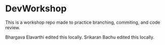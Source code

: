# DevWorkshop
This is a workshop repo made to practice branching, commiting, and code review.


Bhargava Elavarthi edited this locally.
Srikaran Bachu edited this locally.


